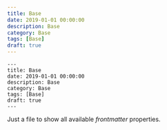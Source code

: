 ```yaml
---
title: Base
date: 2019-01-01 00:00:00
description: Base
category: Base
tags: [Base]
draft: true
---
```


```
---
title: Base
date: 2019-01-01 00:00:00
description: Base
category: Base
tags: [Base]
draft: true
---
```

Just a file to show all available *frontmatter* properties.
